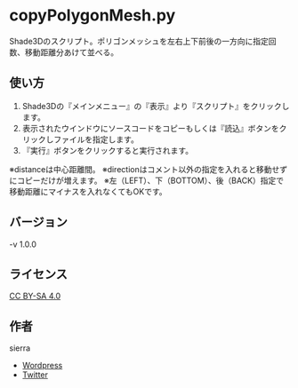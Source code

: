 # copyPolygonMesh.py
Shade3Dのスクリプト。ポリゴンメッシュを左右上下前後の一方向に指定回数、移動距離分あけて並べる。

## 使い方
1. Shade3Dの『メインメニュー』の『表示』より『スクリプト』をクリックします。
2. 表示されたウインドウにソースコードをコピーもしくは『読込』ボタンをクリックしファイルを指定します。
3. 『実行』ボタンをクリックすると実行されます。

※distanceは中心距離間。
※directionはコメント以外の指定を入れると移動せずにコピーだけが増えます。
※左（LEFT）、下（BOTTOM）、後（BACK）指定で移動距離にマイナスを入れなくてもOKです。

## バージョン
-v 1.0.0

## ライセンス
[CC BY-SA 4.0](https://creativecommons.org/licenses/by-sa/4.0/)

## 作者
sierra  
- [Wordpress](http://tenteroring.luna.ddns.vc/sierra/)  
- [Twitter](https://twitter.com/sierra2501?lang=ja)
